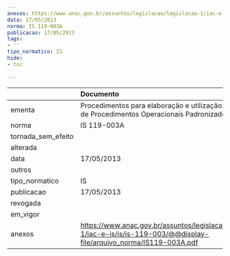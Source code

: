 ```yaml
---
anexos: https://www.anac.gov.br/assuntos/legislacao/legislacao-1/iac-e-is/is/is-119-003/@@display-file/arquivo_norma/IS119-003A.pdf
data: 17/05/2013
norma: IS 119-003A
publicacao: 17/05/2013
tags:
- ''
tipo_normatico: IS
hide: 
- toc 
 
---
```


|                    | Documento                                                                                                                   |
|:-------------------|:----------------------------------------------------------------------------------------------------------------------------|
| ementa             | Procedimentos para elaboração e utilização de Manual de Procedimentos Operacionais Padronizados (SOP).                      |
| norma              | IS 119-003A                                                                                                                 |
| tornada_sem_efeito |                                                                                                                             |
| alterada           |                                                                                                                             |
| data               | 17/05/2013                                                                                                                  |
| outros             |                                                                                                                             |
| tipo_normatico     | IS                                                                                                                          |
| publicacao         | 17/05/2013                                                                                                                  |
| revogada           |                                                                                                                             |
| em_vigor           |                                                                                                                             |
| anexos             | https://www.anac.gov.br/assuntos/legislacao/legislacao-1/iac-e-is/is/is-119-003/@@display-file/arquivo_norma/IS119-003A.pdf |